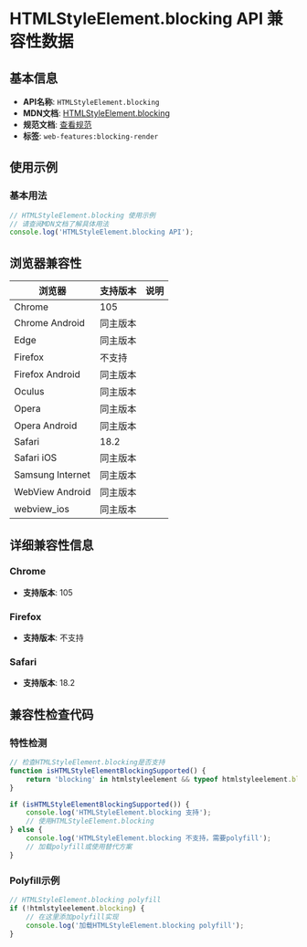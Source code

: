 # HTMLStyleElement.blocking API 兼容性数据

## 基本信息

- **API名称**: `HTMLStyleElement.blocking`
- **MDN文档**: [HTMLStyleElement.blocking](https://developer.mozilla.org/docs/Web/API/HTMLStyleElement/blocking)
- **规范文档**: [查看规范](https://html.spec.whatwg.org/multipage/semantics.html#dom-style-blocking)
- **标签**: `web-features:blocking-render`

## 使用示例

### 基本用法

```javascript
// HTMLStyleElement.blocking 使用示例
// 请查阅MDN文档了解具体用法
console.log('HTMLStyleElement.blocking API');
```

## 浏览器兼容性

| 浏览器 | 支持版本 | 说明 |
|--------|----------|------|
| Chrome | 105 |  |
| Chrome Android | 同主版本 |  |
| Edge | 同主版本 |  |
| Firefox | 不支持 |  |
| Firefox Android | 同主版本 |  |
| Oculus | 同主版本 |  |
| Opera | 同主版本 |  |
| Opera Android | 同主版本 |  |
| Safari | 18.2 |  |
| Safari iOS | 同主版本 |  |
| Samsung Internet | 同主版本 |  |
| WebView Android | 同主版本 |  |
| webview_ios | 同主版本 |  |

## 详细兼容性信息

### Chrome

- **支持版本**: 105

### Firefox

- **支持版本**: 不支持

### Safari

- **支持版本**: 18.2

## 兼容性检查代码

### 特性检测

```javascript
// 检查HTMLStyleElement.blocking是否支持
function isHTMLStyleElementBlockingSupported() {
    return 'blocking' in htmlstyleelement && typeof htmlstyleelement.blocking === 'function';
}

if (isHTMLStyleElementBlockingSupported()) {
    console.log('HTMLStyleElement.blocking 支持');
    // 使用HTMLStyleElement.blocking
} else {
    console.log('HTMLStyleElement.blocking 不支持，需要polyfill');
    // 加载polyfill或使用替代方案
}
```

### Polyfill示例

```javascript
// HTMLStyleElement.blocking polyfill
if (!htmlstyleelement.blocking) {
    // 在这里添加polyfill实现
    console.log('加载HTMLStyleElement.blocking polyfill');
}
```

